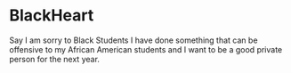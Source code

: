 # BlackHeart
Say I am sorry to Black Students
I have done something that can be offensive to my African American students and I want to be a good private person for the next year.
